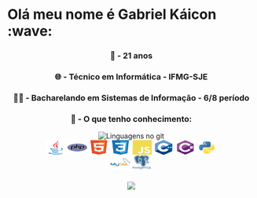 <h1>Olá meu nome é Gabriel Káicon :wave:</h1>
<div align="center">
	<h3>🗿 - 21 anos</h3>	
	<h3>🌐 - Técnico em Informática - IFMG-SJE</h3>
	<h3>👨‍💻 - Bacharelando em Sistemas de Informação - 6/8 período</h3>
	<h3>🚀 - O que tenho conhecimento:</h3>
</div>

<div style="display: inline_block" align="center">
	<img src="https://github-readme-stats.vercel.app/api/top-langs/?username=gKaicon&locale=en&hide_title=true&layout=compact&card_width=320&langs_count=12&theme=dark&hide_border=true&order=2" alt="Linguagens no git">
	<br>
  	<img align="center" alt="Java" height="30" width="40" src="https://raw.githubusercontent.com/devicons/devicon/master/icons/java/java-original.svg">
	<img align="center" alt="PHP" height="30" width="40" src="https://raw.githubusercontent.com/devicons/devicon/master/icons/php/php-original.svg">
  	<img align="center" alt="HTML 5" height="30" width="40" src="https://raw.githubusercontent.com/devicons/devicon/master/icons/html5/html5-original.svg">
  	<img align="center" alt="CSS" height="30" width="40" src="https://raw.githubusercontent.com/devicons/devicon/master/icons/css3/css3-original.svg">
	<img align="center" alt="Java Script" height="30" width="40" src="https://raw.githubusercontent.com/devicons/devicon/master/icons/javascript/javascript-plain.svg">
  	<img align="center" alt="C++" height="30" width="40" src="https://raw.githubusercontent.com/devicons/devicon/master/icons/cplusplus/cplusplus-original.svg">
	<img align="center" alt="C#" height="30" width="40" src="https://raw.githubusercontent.com/devicons/devicon/master/icons/csharp/csharp-original.svg">
 	<img align="center" alt="Python" height="30" width="40" src="https://raw.githubusercontent.com/devicons/devicon/master/icons/python/python-original.svg">
	<div></div>
  	<div>
		<img align="center" alt="MySQL" height="30" width="40" src="https://raw.githubusercontent.com/devicons/devicon/master/icons/mysql/mysql-original-wordmark.svg">
		<img align="center" alt="PostGreeSQL" height="30" width="40" src="https://raw.githubusercontent.com/devicons/devicon/master/icons/postgresql/postgresql-plain-wordmark.svg">
	</div>
</div>

<div style="display: inline_block; margin-top: 5%; " align="center">
	<img src="https://github-readme-stats.vercel.app/api?username=gKaicon&show_icons=true&theme=dark&include_all_commits=true&count_private=true"/>
</div>
